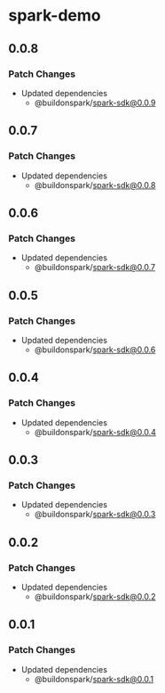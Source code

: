 # spark-demo

## 0.0.8

### Patch Changes

- Updated dependencies
  - @buildonspark/spark-sdk@0.0.9

## 0.0.7

### Patch Changes

- Updated dependencies
  - @buildonspark/spark-sdk@0.0.8

## 0.0.6

### Patch Changes

- Updated dependencies
  - @buildonspark/spark-sdk@0.0.7

## 0.0.5

### Patch Changes

- Updated dependencies
  - @buildonspark/spark-sdk@0.0.6

## 0.0.4

### Patch Changes

- Updated dependencies
  - @buildonspark/spark-sdk@0.0.4

## 0.0.3

### Patch Changes

- Updated dependencies
  - @buildonspark/spark-sdk@0.0.3

## 0.0.2

### Patch Changes

- Updated dependencies
  - @buildonspark/spark-sdk@0.0.2

## 0.0.1

### Patch Changes

- Updated dependencies
  - @buildonspark/spark-sdk@0.0.1
